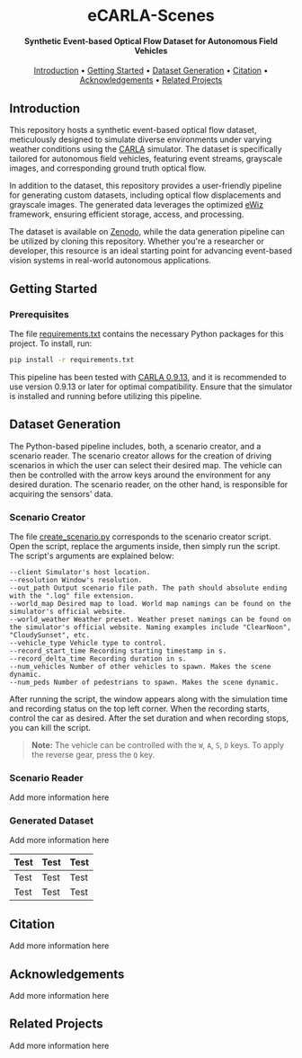 <h1 align="center">
    eCARLA-Scenes
</h1>

<h4 align="center">
    Synthetic Event-based Optical Flow Dataset for Autonomous Field Vehicles
</h4>

<div align="center">

<!-- Add badges here -->
[Introduction](#introduction) •
[Getting Started](#getting-started) •
[Dataset Generation](#dataset-generation) •
[Citation](#citation) •
[Acknowledgements](#acknowledgements) •
[Related Projects](#related-projects)

</div>


## Introduction
This repository hosts a synthetic event-based optical flow dataset, meticulously designed to simulate diverse environments under varying weather conditions using the [CARLA](https://carla.org/) simulator. The dataset is specifically tailored for autonomous field vehicles, featuring event streams, grayscale images, and corresponding ground truth optical flow.

In addition to the dataset, this repository provides a user-friendly pipeline for generating custom datasets, including optical flow displacements and grayscale images. The generated data leverages the optimized [eWiz](https://google.com) framework, ensuring efficient storage, access, and processing.

The dataset is available on [Zenodo](https://zenodo.org/), while the data generation pipeline can be utilized by cloning this repository. Whether you're a researcher or developer, this resource is an ideal starting point for advancing event-based vision systems in real-world autonomous applications.

## Getting Started
### Prerequisites
The file [requirements.txt](https://google.com) contains the necessary Python packages for this project. To install, run:
```bash
pip install -r requirements.txt
```

This pipeline has been tested with [CARLA 0.9.13](https://github.com/carla-simulator/carla/releases/tag/0.9.13), and it is recommended to use version 0.9.13 or later for optimal compatibility. Ensure that the simulator is installed and running before utilizing this pipeline.

## Dataset Generation
The Python-based pipeline includes, both, a scenario creator, and a scenario reader. The scenario creator allows for the creation of driving scenarios in which the user can select their desired map. The vehicle can then be controlled with the arrow keys around the environment for any desired duration. The scenario reader, on the other hand, is responsible for acquiring the sensors' data.

### Scenario Creator
The file [create_scenario.py](https://google.com) corresponds to the scenario creator script. Open the script, replace the arguments inside, then simply run the script. The script's arguments are explained below:
```
--client Simulator's host location.
--resolution Window's resolution.
--out_path Output scenario file path. The path should absolute ending with the ".log" file extension.
--world_map Desired map to load. World map namings can be found on the simulator's official website.
--world_weather Weather preset. Weather preset namings can be found on the simulator's official website. Naming examples include "ClearNoon", "CloudySunset", etc.
--vehicle_type Vehicle type to control.
--record_start_time Recording starting timestamp in s.
--record_delta_time Recording duration in s.
--num_vehicles Number of other vehicles to spawn. Makes the scene dynamic.
--num_peds Number of pedestrians to spawn. Makes the scene dynamic.
```

After running the script, the window appears along with the simulation time and recording status on the top left corner. When the recording starts, control the car as desired. After the set duration and when recording stops, you can kill the script.

> **Note:** The vehicle can be controlled with the `W`, `A`, `S`, `D` keys. To apply the reverse gear, press the `Q` key.

### Scenario Reader
Add more information here

### Generated Dataset
Add more information here

| Test | Test | Test |
| ---- | ---- | ---- |
| Test | Test | Test |
| Test | Test | Test |

## Citation
Add more information here

## Acknowledgements
Add more information here

## Related Projects
Add more information here
